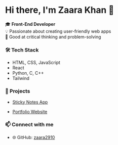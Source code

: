 
# Hi there, I'm Zaara Khan 👋

🎓 **Front-End Developer**  
💡 Passionate about creating user-friendly web apps  
🧠 Good at critical thinking and problem-solving

### 🛠️ Tech Stack
- HTML, CSS, JavaScript  
- React  
- Python, C, C++
- Tailwind 

### 🚀 Projects
- [Sticky Notes App](https://sticky789.netlify.app/)
   
- [Portfolio Website](https://dazzling-lily-a4f196.netlify.app/)

### 📫 Connect with me
- 🌐 GitHub: [zaara2910](https://github.com/zaara2910)
<!--
**zaara2910/zaara2910** is a ✨ _special_ ✨ repository because its `README.md` (this file) appears on your GitHub profile.

Here are some ideas to get you started:

- 🔭 I’m currently working on ...
- 🌱 I’m currently learning ...
- 👯 I’m looking to collaborate on ...
- 🤔 I’m looking for help with ...
- 💬 Ask me about ...
- 📫 How to reach me: ...
- 😄 Pronouns: ...
- ⚡ Fun fact: ...
-->

